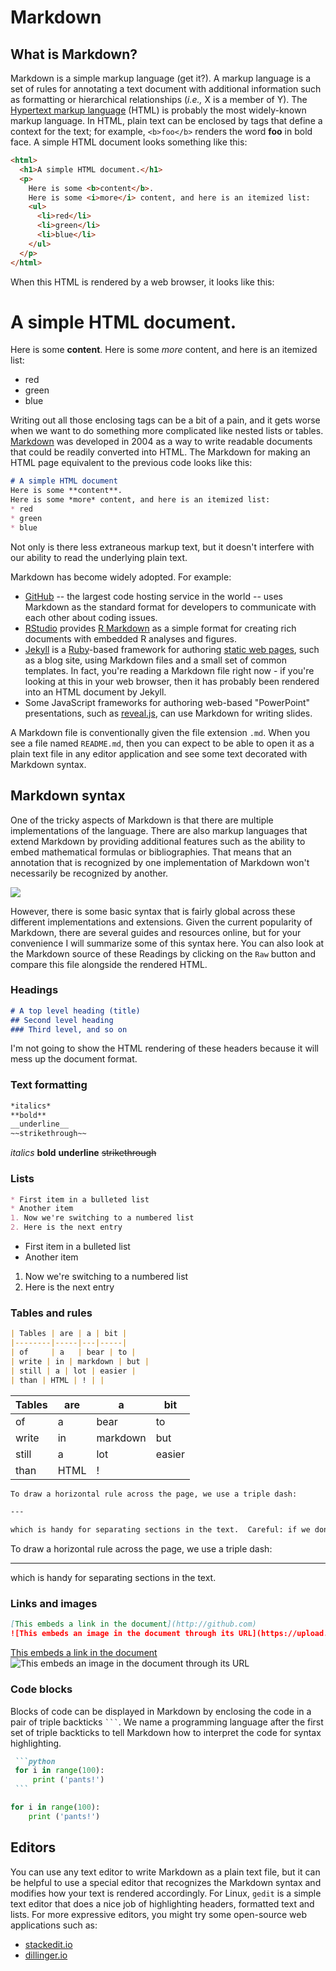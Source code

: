 # Markdown

## What is Markdown?
Markdown is a simple markup language (get it?).  A markup language is a set of rules for annotating a text document with additional information such as formatting or hierarchical relationships (*i.e.,* X is a member of Y).  The [Hypertext markup language](https://en.wikipedia.org/wiki/HTML) (HTML) is probably the most widely-known markup language.  In HTML, plain text can be enclosed by tags that define a context for the text; for example, `<b>foo</b>` renders the word **foo** in bold face.  A simple HTML document looks something like this:
```html
<html>
  <h1>A simple HTML document.</h1>
  <p>
    Here is some <b>content</b>.
    Here is some <i>more</i> content, and here is an itemized list:
    <ul>
      <li>red</li>
      <li>green</li>
      <li>blue</li>
    </ul>
  </p>
</html>
```

When this HTML is rendered by a web browser, it looks like this:
  <h1>A simple HTML document.</h1>
  <p>
    Here is some <b>content</b>.
    Here is some <i>more</i> content, and here is an itemized list:
    <ul>
      <li>red</li>
      <li>green</li>
      <li>blue</li>
    </ul>
  </p>

Writing out all those enclosing tags can be a bit of a pain, and it gets worse when we want to do something more complicated like nested lists or tables.  [Markdown](https://en.wikipedia.org/wiki/Markdown) was developed in 2004 as a way to write readable documents that could be readily converted into HTML.  The Markdown for making an HTML page equivalent to the previous code looks like this:
```markdown
# A simple HTML document
Here is some **content**.
Here is some *more* content, and here is an itemized list:
* red
* green
* blue
```
Not only is there less extraneous markup text, but it doesn't interfere with our ability to read the underlying plain text.

Markdown has become widely adopted.  For example:

* [GitHub](github.com) -- the largest code hosting service in the world -- uses Markdown as the standard format for developers to communicate with each other about coding issues.  
* [RStudio](https://www.rstudio.com/) provides [R Markdown](https://rmarkdown.rstudio.com/) as a simple format for creating rich documents with embedded R analyses and figures.  
* [Jekyll](https://en.wikipedia.org/wiki/Jekyll_(software)) is a [Ruby](https://en.wikipedia.org/wiki/Ruby_(programming_language))-based framework for authoring [static web pages](https://en.wikipedia.org/wiki/Static_web_page), such as a blog site, using Markdown files and a small set of common templates.  In fact, you're reading a Markdown file right now - if you're looking at this in your web browser, then it has probably been rendered into an HTML document by Jekyll.  
* Some JavaScript frameworks for authoring web-based "PowerPoint" presentations, such as [reveal.js](https://revealjs.com/#/), can use Markdown for writing slides.

A Markdown file is conventionally given the file extension `.md`.  When you see a file named `README.md`, then you can expect to be able to open it as a plain text file in any editor application and see some text decorated with Markdown syntax.


## Markdown syntax
One of the tricky aspects of Markdown is that there are multiple implementations of the language.  There are also markup languages that extend Markdown by providing additional features such as the ability to embed mathematical formulas or bibliographies.  That means that an annotation that is recognized by one implementation of Markdown won't necessarily be recognized by another. 

![](https://imgs.xkcd.com/comics/standards.png)

However, there is some basic syntax that is fairly global across these different implementations and extensions.  Given the current popularity of Markdown, there are several guides and resources online, but for your convenience I will summarize some of this syntax here.  You can also look at the Markdown source of these Readings by clicking on the `Raw` button and compare this file alongside the rendered HTML.

### Headings

```markdown
# A top level heading (title)
## Second level heading
### Third level, and so on
```
I'm not going to show the HTML rendering of these headers because it will mess up the document format.


### Text formatting
```markdown
*italics*
**bold**
__underline__
~~strikethrough~~
```
*italics*
**bold**
__underline__
~~strikethrough~~

### Lists
```markdown
* First item in a bulleted list
* Another item
1. Now we're switching to a numbered list
2. Here is the next entry
```
* First item in a bulleted list
* Another item
1. Now we're switching to a numbered list
2. Here is the next entry

### Tables and rules
```markdown
| Tables | are | a | bit |
|--------|-----|---|-----|
| of     | a   | bear | to |
| write | in | markdown | but |
| still | a | lot | easier | 
| than | HTML | ! | |
```
| Tables | are | a | bit |
|--------|-----|---|-----|
| of     | a   | bear | to |
| write | in | markdown | but |
| still | a | lot | easier | 
| than | HTML | ! | |

```markdown
To draw a horizontal rule across the page, we use a triple dash:

---

which is handy for separating sections in the text.  Careful: if we don't have line breaks separating the text from the triple dash, then a Markdown interpreter may render the first line as an H2 header.
```
To draw a horizontal rule across the page, we use a triple dash:

---

which is handy for separating sections in the text.

### Links and images
```markdown
[This embeds a link in the document](http://github.com)
![This embeds an image in the document through its URL](https://upload.wikimedia.org/wikipedia/commons/thumb/9/91/Octicons-mark-github.svg/200px-Octicons-mark-github.svg.png)
```
[This embeds a link in the document](http://github.com)
![This embeds an image in the document through its URL](https://upload.wikimedia.org/wikipedia/commons/thumb/9/91/Octicons-mark-github.svg/200px-Octicons-mark-github.svg.png)

### Code blocks
Blocks of code can be displayed in Markdown by enclosing the code in a pair of triple backticks ` ``` `.  We name a programming language after the first set of triple backticks to tell Markdown how to interpret the code for syntax highlighting.
````markdown
 ```python
 for i in range(100):
     print ('pants!')
 ```
````
 ```python
 for i in range(100):
     print ('pants!')
 ```

## Editors
You can use any text editor to write Markdown as a plain text file, but it can be helpful to use a special editor that recognizes the Markdown syntax and modifies how your text is rendered accordingly.  For Linux, `gedit` is a simple text editor that does a nice job of highlighting headers, formatted text and lists.  For more expressive editors, you might try some open-source web applications such as:
* [stackedit.io](https://stackedit.io/app#)
* [dillinger.io](https://dillinger.io/)

